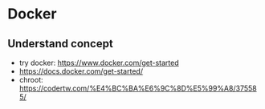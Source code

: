 # Docker 
## Understand concept
- try docker: https://www.docker.com/get-started
- https://docs.docker.com/get-started/ 
- chroot: https://codertw.com/%E4%BC%BA%E6%9C%8D%E5%99%A8/375585/
